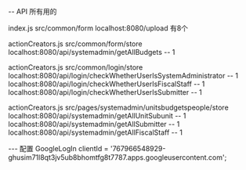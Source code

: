 -- API 所有用的

index.js src/common/form
localhost:8080/upload 有8个

actionCreators.js src/common/form/store
localhost:8080/api/systemadmin/getAllBudgets -- 1

actionCreators.js src/common/login/store
localhost:8080/api/login/checkWhetherUserIsSystemAdministrator -- 1
localhost:8080/api/login/checkWhetherUserIsFiscalStaff -- 1
localhost:8080/api/login/checkWhetherUserIsSubmitter -- 1

actionCreators.js src/pages/systemadmin/unitsbudgetspeople/store
localhost:8080/api/systemadmin/getAllUnitSubunit -- 1
localhost:8080/api/systemadmin/getAllSubmitter -- 1
localhost:8080/api/systemadmin/getAllFiscalStaff -- 1



--- 配置
GoogleLogIn
clientId = '767966548929-ghusim71l8qt3jv5ub8bhomtfg8t7787.apps.googleusercontent.com';